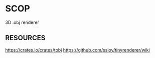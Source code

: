 # SCOP
3D .obj renderer

## RESOURCES
https://crates.io/crates/tobj
https://github.com/ssloy/tinyrenderer/wiki
